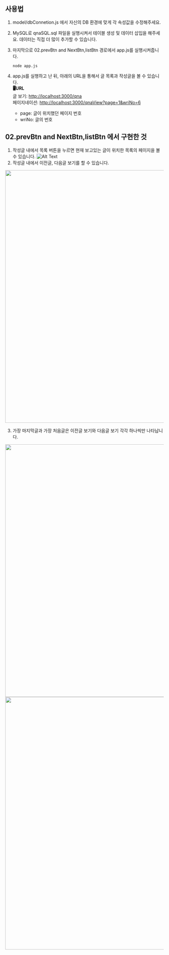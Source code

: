 ## 사용법
1. model/dbConnetion.js 에서 자신의 DB 환경에 맞게 각 속성값을 수정해주세요.
2. MySQL로 qnaSQL.sql 파일을 실행시켜서 테이블 생성 및 데이터 삽입을 해주세요. 데이터는 직접 더 많이 추가할 수 있습니다.
3. 마지막으로 02.prevBtn and NextBtn,listBtn 경로에서 app.js를 실행시켜줍니다.
   ```
   node app.js
   ```
4. app.js를 실행하고 난 뒤, 아래의 URL을 통해서 글 목록과 작성글을 볼 수 있습니다.   
**🖥URL**   
글 보기: <http://localhost:3000/qna>   
페이지네이션: <http://localhost:3000/qnaView?page=1&wriNo=6>   

    - page: 글이 위치했던 페이지 번호   
    - wriNo: 글의 번호   

## 02.prevBtn and NextBtn,listBtn 에서 구현한 것
1. 작성글 내에서 목록 버튼을 누르면 현재 보고있는 글이 위치한 목록의 페이지을 볼 수 있습니다.
![Alt Text](https://devwebdata2020.s3.ap-northeast-2.amazonaws.com/markdown/qna02/list2.jpg)
2. 작성글 내에서 이전글, 다음글 보기를 할 수 있습니다. 
<p align="center"><img src="https://devwebdata2020.s3.ap-northeast-2.amazonaws.com/markdown/qna02/viewAll4.png" height="auto" width="800"></p>

3. 가장 마지막글과 가장 처음글은 이전글 보기와 다음글 보기 각각 하나씩만 나타납니다.
<p align="center">
<img src="https://devwebdata2020.s3.ap-northeast-2.amazonaws.com/markdown/qna02/viewPrev4.png" height="auto" width="800">
<img src="https://devwebdata2020.s3.ap-northeast-2.amazonaws.com/markdown/qna02/viewNext4.png" height="auto" width="800">
</p>
